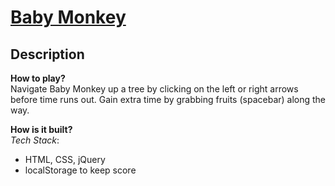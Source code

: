 # [Baby Monkey](https://lajansaa.github.io/baby-monkey/)

## Description

__How to play?__\
Navigate Baby Monkey up a tree by clicking on the left or right arrows before time runs out. Gain extra time by grabbing fruits (spacebar) along the way.

__How is it built?__\
_Tech Stack_:
- HTML, CSS, jQuery
- localStorage to keep score